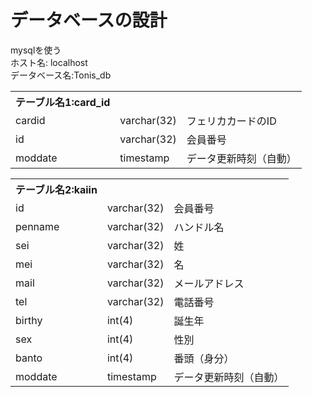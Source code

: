 # データベースの設計
mysqlを使う<br>
ホスト名: localhost <br>
データベース名:Tonis_db<br>


<table>
<th>テーブル名1:card_id</th>
<tr><td>cardid</td><td>varchar(32)</td><td>フェリカカードのID</tr>
<tr><td>id</td><td>varchar(32)</td><td>会員番号</tr>
<tr><td>moddate</td><td>timestamp</td><td>データ更新時刻（自動）</tr>




<table>
<th>テーブル名2:kaiin</th>
<tr><td>id</td><td>varchar(32)</td><td>会員番号</td></tr>
<tr><td>penname</td><td>varchar(32)</td><td>ハンドル名<tr>
<tr><td>sei</td><td>varchar(32)</td><td>姓<tr>
<tr><td>mei</td><td>varchar(32)</td><td>名<tr>
<tr><td>mail</td><td>varchar(32)</td><td>メールアドレス<tr>
<tr><td>tel</td><td>varchar(32)</td><td>電話番号<tr>
<tr><td>birthy</td><td>int(4)</td><td>誕生年<tr>
<tr><td>sex</td><td>int(4)</td><td>性別<tr>
<tr><td>banto</td><td>int(4)</td><td>番頭（身分）<tr>
<tr><td>moddate</td><td>timestamp</td><td>データ更新時刻（自動）<tr>




